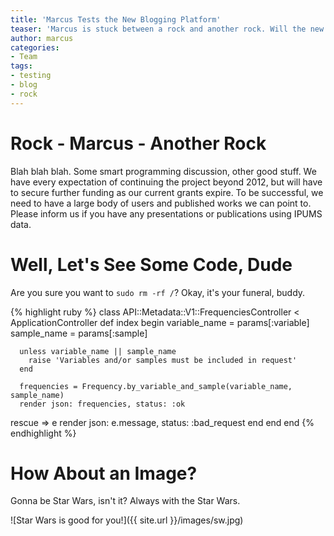 ```yaml
---
title: 'Marcus Tests the New Blogging Platform'
teaser: 'Marcus is stuck between a rock and another rock. Will the new blogging platform save him?' 
author: marcus
categories:
- Team
tags:
- testing
- blog
- rock
---
```


Rock - Marcus - Another Rock
============================
Blah blah blah. Some smart programming discussion, other good stuff.
We have every expectation of continuing the project beyond 2012, but will have to secure further funding as our current grants expire. To be successful, we need to have a large body of users and published works we can point to. Please inform us if you have any presentations or publications using IPUMS data.

Well, Let's See Some Code, Dude
===============================

Are you sure you want to `sudo rm -rf /`? Okay, it's your funeral, buddy.
	
{% highlight ruby %}
class API::Metadata::V1::FrequenciesController < ApplicationController
  def index
    begin
      variable_name = params[:variable]
      sample_name = params[:sample]

      unless variable_name || sample_name
        raise 'Variables and/or samples must be included in request'
      end

      frequencies = Frequency.by_variable_and_sample(variable_name, sample_name)
      render json: frequencies, status: :ok
   rescue => e
      render json: e.message, status: :bad_request
    end
  end
end
{% endhighlight %}

How About an Image?
===================

Gonna be Star Wars, isn't it? Always with the Star Wars.

![Star Wars is good for you!]({{ site.url }}/images/sw.jpg)